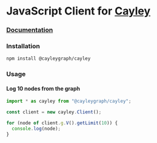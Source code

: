 # JavaScript Client for [Cayley](https://github.com/cayleygraph/cayley)

### [Documentation](https://cayleygraph.github.io/javascript-client/)

### Installation

```bash
npm install @cayleygraph/cayley
```

### Usage

#### Log 10 nodes from the graph

```javascript
import * as cayley from "@cayleygraph/cayley";

const client = new cayley.Client();

for (node of client.g.V().getLimit(10)) {
  console.log(node);
}
```
